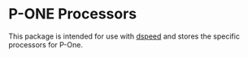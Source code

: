 # P-ONE Processors

This package is intended for use with [dspeed](https://github.com/legend-exp/dspeed) and stores the specific processors for
P-One.
